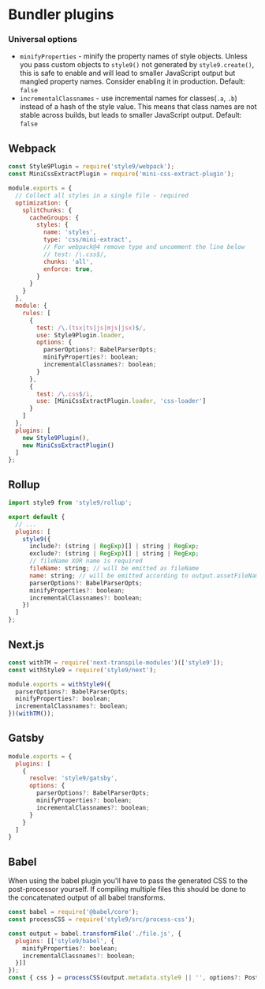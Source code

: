 # Bundler plugins

### Universal options

- `minifyProperties` - minify the property names of style objects. Unless you pass custom objects to `style9()` not generated by `style9.create()`, this is safe to enable and will lead to smaller JavaScript output but mangled property names. Consider enabling it in production. Default: `false`
- `incrementalClassnames` - use incremental names for classes(`.a`, `.b`) instead of a hash of the style value. This means that class names are not stable across builds, but leads to smaller JavaScript output. Default: `false`

## Webpack

```javascript
const Style9Plugin = require('style9/webpack');
const MiniCssExtractPlugin = require('mini-css-extract-plugin');

module.exports = {
  // Collect all styles in a single file - required
  optimization: {
    splitChunks: {
      cacheGroups: {
        styles: {
          name: 'styles',
          type: 'css/mini-extract',
          // For webpack@4 remove type and uncomment the line below
          // test: /\.css$/,
          chunks: 'all',
          enforce: true,
        }
      }
    }
  },
  module: {
    rules: [
      {
        test: /\.(tsx|ts|js|mjs|jsx)$/,
        use: Style9Plugin.loader,
        options: {
          parserOptions?: BabelParserOpts;
          minifyProperties?: boolean;
          incrementalClassnames?: boolean;
        }
      },
      {
        test: /\.css$/i,
        use: [MiniCssExtractPlugin.loader, 'css-loader']
      }
    ]
  },
  plugins: [
    new Style9Plugin(),
    new MiniCssExtractPlugin()
  ]
};
```

## Rollup

```javascript
import style9 from 'style9/rollup';

export default {
  // ...
  plugins: [
    style9({
      include?: (string | RegExp)[] | string | RegExp;
      exclude?: (string | RegExp)[] | string | RegExp;
      // fileName XOR name is required
      fileName: string; // will be emitted as fileName
      name: string; // will be emitted according to output.assetFileNames format
      parserOptions?: BabelParserOpts;
      minifyProperties?: boolean;
      incrementalClassnames?: boolean;
    })
  ]
};
```

## Next.js

```javascript
const withTM = require('next-transpile-modules')(['style9']);
const withStyle9 = require('style9/next');

module.exports = withStyle9({
  parserOptions?: BabelParserOpts;
  minifyProperties?: boolean;
  incrementalClassnames?: boolean;
})(withTM());
```

## Gatsby

```javascript
module.exports = {
  plugins: [
    {
      resolve: 'style9/gatsby',
      options: {
        parserOptions?: BabelParserOpts;
        minifyProperties?: boolean;
        incrementalClassnames?: boolean;
      }
    }
  ]
}
```

## Babel

When using the babel plugin you'll have to pass the generated CSS to the post-processor yourself. If compiling multiple files this should be done to the concatenated output of all babel transforms.

```javascript
const babel = require('@babel/core');
const processCSS = require('style9/src/process-css');

const output = babel.transformFile('./file.js', {
  plugins: [['style9/babel', {
    minifyProperties?: boolean;
    incrementalClassnames?: boolean;
  }]]
});
const { css } = processCSS(output.metadata.style9 || '', options?: PostCSSOptions);
```
